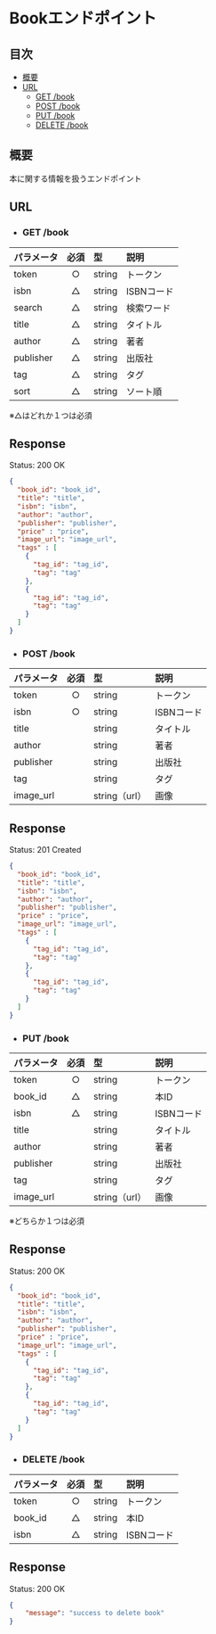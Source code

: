 # Bookエンドポイント

## 目次
- [概要](#概要)
- [URL](#url)
  - [GET /book](#get-book)
  - [POST /book](#post-book)
  - [PUT /book](#put-book)
  - [DELETE /book](#delete-book)

## 概要
本に関する情報を扱うエンドポイント

## URL

- ### GET /book

| パラメータ | 必須 | 型 | 説明 |
|:-----------|:----:|:---|:-----|
| token      | ○    | string | トークン |
| isbn       |     △ | string | ISBNコード |
| search     |      △| string | 検索ワード |
| title      |      △| string | タイトル |
| author     |      △| string | 著者 |
| publisher  |      △| string | 出版社 |
| tag        |      △| string | タグ |
| sort       |      △| string | ソート順 |

※△はどれか１つは必須

## Response

Status: 200 OK

```json
{
  "book_id": "book_id",
  "title": "title",
  "isbn": "isbn",
  "author": "author",
  "publisher": "publisher",
  "price" : "price",
  "image_url": "image_url",
  "tags" : [
    {
      "tag_id": "tag_id",
      "tag": "tag"
    },
    {
      "tag_id": "tag_id",
      "tag": "tag"
    }
  ]
}
```

- ### POST /book

| パラメータ | 必須 | 型 | 説明 |
|:-----------|:----:|:---|:-----|
| token      | ○    | string | トークン |
| isbn       | ○    | string | ISBNコード |
| title      |      | string | タイトル |
| author     |      | string | 著者 |
| publisher  |      | string | 出版社 |
| tag        |      | string | タグ |
| image_url      |      | string（url） | 画像 |

## Response

Status: 201 Created

```json
{
  "book_id": "book_id",
  "title": "title",
  "isbn": "isbn",
  "author": "author",
  "publisher": "publisher",
  "price" : "price",
  "image_url": "image_url",
  "tags" : [
    {
      "tag_id": "tag_id",
      "tag": "tag"
    },
    {
      "tag_id": "tag_id",
      "tag": "tag"
    }
  ]
}
```

- ### PUT /book

| パラメータ | 必須 | 型 | 説明 |
|:-----------|:----:|:---|:-----|
| token      | ○    | string | トークン |
| book_id    | △    | string | 本ID |
| isbn       |  △   | string | ISBNコード |
| title      |      | string | タイトル |
| author     |      | string | 著者 |
| publisher  |      | string | 出版社 |
| tag        |      | string | タグ |
| image_url      |      | string（url） | 画像 |

※どちらか１つは必須

## Response

Status: 200 OK

```json
{
  "book_id": "book_id",
  "title": "title",
  "isbn": "isbn",
  "author": "author",
  "publisher": "publisher",
  "price" : "price",
  "image_url": "image_url",
  "tags" : [
    {
      "tag_id": "tag_id",
      "tag": "tag"
    },
    {
      "tag_id": "tag_id",
      "tag": "tag"
    }
  ]
}
```

- ### DELETE /book

| パラメータ | 必須 | 型 | 説明 |
|:-----------|:----:|:---|:-----|
| token      | ○    | string | トークン |
| book_id    | △    | string | 本ID |
| isbn       | △    | string | ISBNコード |

## Response

Status: 200 OK

```json
{
    "message": "success to delete book"
}
```